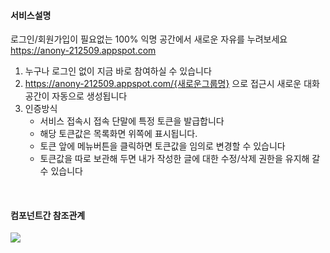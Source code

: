 #### 서비스설명
로그인/회원가입이 필요없는 100% 익명 공간에서 새로운 자유를 누려보세요
https://anony-212509.appspot.com

1. 누구나
로그인 없이 지금 바로 참여하실 수 있습니다
1. https://anony-212509.appspot.com/{새로운그룹명}
으로 접근시 새로운 대화 공간이 자동으로 생성됩니다
1. 인증방식
    - 서비스 접속시 접속 단말에 특정 토큰을 발급합니다
    - 해당 토큰값은 목록화면 위쪽에 표시됩니다.
    - 토큰 앞에 메뉴버튼을 클릭하면 토큰값을 임의로 변경할 수 있습니다
    - 토큰값을 따로 보관해 두면 내가 작성한 글에 대한 수정/삭제 권한을 유지해 갈 수 있습니다
    
    
<br>

#### 컴포넌트간 참조관계
<img src="https://anony-212509.appspot.com/docs/dependency.svg" />
